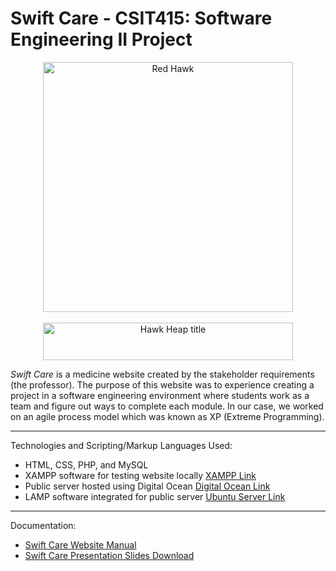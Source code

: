 # Swift Care - CSIT415: Software Engineering II Project

<div align = "center">
	<img src = "https://github.com/artsky-bot/hawkheap_finalproject/blob/master/arthurteamProject/web_images/hawkheap_logo.png?raw=true" alt = "Red Hawk" width = "400px" height = "400px"/><br/><br/>
	<center><img src = "https://github.com/artsky-bot/hawkheap_finalproject/blob/master/arthurteamProject/web_images/hawkheap_title.png?raw=true" alt = "Hawk Heap title" width = "400px" height= "60px"/></center>
</div>



*Swift Care* is a medicine website created by the stakeholder requirements (the professor). The purpose of this website was to experience creating a project in a software engineering environment where students work as a team and figure out ways to complete each module. In our case, we worked on an agile process model which was known as XP (Extreme Programming). 

---
Technologies and Scripting/Markup Languages Used:
- HTML, CSS, PHP, and MySQL
- XAMPP software for testing website locally [XAMPP Link](https://www.apachefriends.org/index.html)
- Public server hosted using Digital Ocean [Digital Ocean Link](https://try.digitalocean.com/developer-brand-nofto/?utm_campaign=amer_brand_kw_en_cpc&utm_adgroup=digitalocean_exact_exact&_keyword=digital%20ocean&_device=c&_adposition=&utm_content=conversion&utm_medium=cpc&utm_source=google)
- LAMP software integrated for public server [Ubuntu Server Link](https://ubuntu.com/server/docs/lamp-applications)

---
Documentation:
- [Swift Care Website Manual](https://github.com/artsky-bot/hawkheap_finalproject/blob/master/CSIT_%20337%20-%20Final%20Report%20-%20Arthur%20Levitsky.pdf)
- [Swift Care Presentation Slides Download](https://github.com/artsky-bot/hawkheap_finalproject/blob/master/Hawk%20Heap%20-%20Website%20Presentation%20-%20Arthur%20Levitsky.pptx?raw=true)
